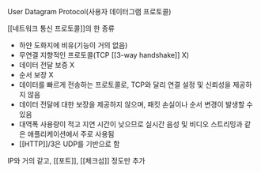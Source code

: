 User Datagram Protocol(사용자 데이터그램 프로토콜)

[[네트워크 통신 프로토콜]]의 한 종류

- 하얀 도화지에 비유(기능이 거의 없음)
- 무연결 지향적인 프로토콜(TCP [[3-way handshake]] X)
- 데이터 전달 보증 X
- 순서 보장 X
- 데이터를 빠르게 전송하는 프로토콜로, TCP와 달리 연결 설정 및 신뢰성을 제공하지 않음
- 데이터 전달에 대한 보장을 제공하지 않으며, 패킷 손실이나 순서 변경이 발생할 수 있음
- 대역폭 사용량이 적고 지연 시간이 낮으므로 실시간 음성 및 비디오 스트리밍과 같은 애플리케이션에서 주로 사용됨
- [[HTTP]]/3은 UDP를 기반으로 함

IP와 거의 같고, [[포트]], [[체크섬]] 정도만 추가